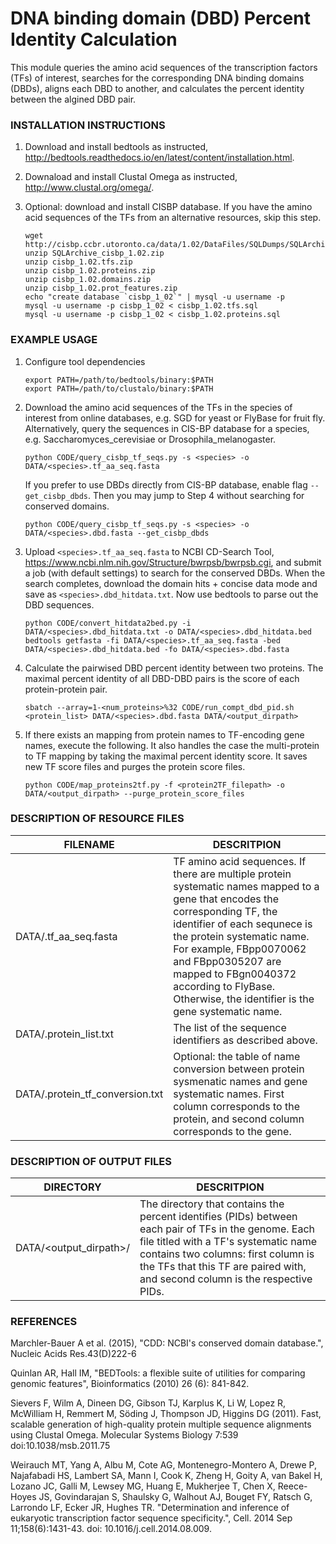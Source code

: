 # DNA binding domain (DBD) Percent Identity Calculation

This module queries the amino acid sequences of the transcription factors (TFs) of interest, searches for the corresponding DNA binding domains (DBDs), aligns each DBD to another, and calculates the percent identity between the algined DBD pair.

### INSTALLATION INSTRUCTIONS

1. Download and install bedtools as instructed, http://bedtools.readthedocs.io/en/latest/content/installation.html.

2. Downaload and install Clustal Omega as instructed, http://www.clustal.org/omega/.

3. Optional: download and install CISBP database. If you have the amino acid sequences of the TFs from an alternative resources, skip this step.
	
	```
	wget http://cisbp.ccbr.utoronto.ca/data/1.02/DataFiles/SQLDumps/SQLArchive_cisbp_1.02.zip
	unzip SQLArchive_cisbp_1.02.zip
	unzip cisbp_1.02.tfs.zip
	unzip cisbp_1.02.proteins.zip
	unzip cisbp_1.02.domains.zip
	unzip cisbp_1.02.prot_features.zip
	echo "create database `cisbp_1_02`" | mysql -u username -p
	mysql -u username -p cisbp_1_02 < cisbp_1.02.tfs.sql
	mysql -u username -p cisbp_1_02 < cisbp_1.02.proteins.sql
	```

### EXAMPLE USAGE

1. Configure tool dependencies
	
	```
	export PATH=/path/to/bedtools/binary:$PATH
	export PATH=/path/to/clustalo/binary:$PATH
	```

2. Download the amino acid sequences of the TFs in the species of interest from online databases, e.g. SGD for yeast or FlyBase for fruit fly. Alternatively, query the sequences in CIS-BP database for a species, e.g. Saccharomyces_cerevisiae or Drosophila_melanogaster. 

	```
	python CODE/query_cisbp_tf_seqs.py -s <species> -o DATA/<species>.tf_aa_seq.fasta
	```

	If you prefer to use DBDs directly from CIS-BP database, enable flag `--get_cisbp_dbds`. Then you may jump to Step 4 without searching for conserved domains.

	```
	python CODE/query_cisbp_tf_seqs.py -s <species> -o DATA/<species>.dbd.fasta --get_cisbp_dbds
	```

3. Upload `<species>.tf_aa_seq.fasta` to NCBI CD-Search Tool, https://www.ncbi.nlm.nih.gov/Structure/bwrpsb/bwrpsb.cgi, and submit a job (with default settings) to search for the conserved DBDs. When the search completes, download the domain hits + concise data mode and save as `<species>.dbd_hitdata.txt`. Now use bedtools to parse out the DBD sequences.

	```
	python CODE/convert_hitdata2bed.py -i DATA/<species>.dbd_hitdata.txt -o DATA/<species>.dbd_hitdata.bed
	bedtools getfasta -fi DATA/<species>.tf_aa_seq.fasta -bed DATA/<species>.dbd_hitdata.bed -fo DATA/<species>.dbd.fasta
	```

4. Calculate the pairwised DBD percent identity between two proteins. The maximal percent identity of all DBD-DBD pairs is the score of each protein-protein pair. 

	```
	sbatch --array=1-<num_proteins>%32 CODE/run_compt_dbd_pid.sh <protein_list> DATA/<species>.dbd.fasta DATA/<output_dirpath>
	```

5. If there exists an mapping from protein names to TF-encoding gene names, execute the following. It also handles the case the multi-protein to TF mapping by taking the maximal percent identity score. It saves new TF score files and purges the protein score files.

	```
	python CODE/map_proteins2tf.py -f <protein2TF_filepath> -o DATA/<output_dirpath> --purge_protein_score_files
	```

### DESCRIPTION OF RESOURCE FILES

FILENAME | DESCRITPION
--- | ---
DATA/<species>.tf_aa_seq.fasta | TF amino acid sequences. If there are multiple protein systematic names mapped to a gene that encodes the corresponding TF, the identifier of each sequnece is the protein systematic name. For example, FBpp0070062 and FBpp0305207 are mapped to FBgn0040372 according to FlyBase. Otherwise, the identifier is the gene systematic name.
DATA/<species>.protein_list.txt | The list of the sequence identifiers as described above. 
DATA/<species>.protein_tf_conversion.txt | Optional: the table of name conversion between protein sysmenatic names and gene systematic names. First column corresponds to the protein, and second column corresponds to the gene. 

### DESCRIPTION OF OUTPUT FILES

DIRECTORY | DESCRITPION
--- | ---
DATA/<output_dirpath>/ | The directory that contains the percent identifies (PIDs) between each pair of TFs in the genome. Each file titled with a TF's systematic name contains two columns: first column is the TFs that this TF are paired with, and second column is the respective PIDs.

### REFERENCES

Marchler-Bauer A et al. (2015), "CDD: NCBI's conserved domain database.", Nucleic Acids Res.43(D)222-6

Quinlan AR, Hall IM, "BEDTools: a flexible suite of utilities for comparing genomic features", Bioinformatics (2010) 26 (6): 841-842.

Sievers F, Wilm A, Dineen DG, Gibson TJ, Karplus K, Li W, Lopez R, McWilliam H, Remmert M, Söding J, Thompson JD, Higgins DG (2011). Fast, scalable generation of high-quality protein multiple sequence alignments using Clustal Omega. Molecular Systems Biology 7:539 doi:10.1038/msb.2011.75

Weirauch MT, Yang A, Albu M, Cote AG, Montenegro-Montero A, Drewe P, Najafabadi HS, Lambert SA, Mann I, Cook K, Zheng H, Goity A, van Bakel H, Lozano JC, Galli M, Lewsey MG, Huang E, Mukherjee T, Chen X, Reece-Hoyes JS, Govindarajan S, Shaulsky G, Walhout AJ, Bouget FY, Ratsch G, Larrondo LF, Ecker JR, Hughes TR. "Determination and inference of eukaryotic transcription factor sequence specificity.", Cell. 2014 Sep 11;158(6):1431-43. doi: 10.1016/j.cell.2014.08.009.

